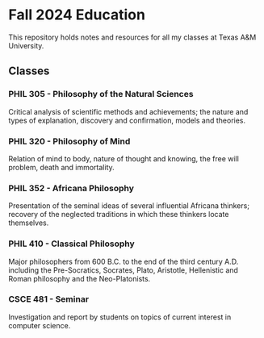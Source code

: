 # Fall 2024 Education
This repository holds notes and resources for all my classes at Texas A&M University.
## Classes
### PHIL 305 - Philosophy of the Natural Sciences
Critical analysis of scientific methods and achievements; the nature and types of explanation, discovery and confirmation, models and theories.
### PHIL 320 - Philosophy of Mind
Relation of mind to body, nature of thought and knowing, the free will problem, death and immortality.
### PHIL 352 - Africana Philosophy
Presentation of the seminal ideas of several influential Africana thinkers; recovery of the neglected traditions in which these thinkers locate themselves.
### PHIL 410 - Classical Philosophy
Major philosophers from 600 B.C. to the end of the third century A.D. including the Pre-Socratics, Socrates, Plato, Aristotle, Hellenistic and Roman philosophy and the Neo-Platonists.
### CSCE 481 - Seminar
Investigation and report by students on topics of current interest in computer science.

